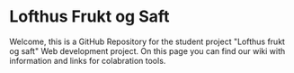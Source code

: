 # Lofthus Frukt og Saft
Welcome, this is a GitHub Repository for the student project "Lofthus frukt og saft" Web development project.
On this page you can find our wiki with information and links for colabration tools.


